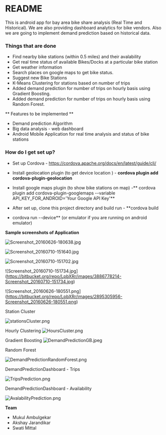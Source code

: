 # README #

This is android app for bay area bike share analysis (Real Time and Historical).
We are also providing dashboard analytics for bike vendors.
Also we are going to implement demand prediction based on historical data.

### Things that are done ###

*  Find nearby bike stations (within 0.5 miles) and their avalability
*  Get real time status of available Bikes/Docks at a particular bike station
*  Get weather information
*  Search places on google maps to get bike status.
*  Suggest new Bike Stations
* K-Means Clustering for stations based on number of trips
* Added demand prediction for number of trips on hourly basis using Gradient Boosting. 
* Added demand prediction for number of trips on hourly basis using Random Forest. 

** Features to be implemented **
* Demand prediction Algorithm
* Big data analysis  - web dashboard
* Android Mobile Application for real time analysis and status of bike stations 


### How do I get set up? ###

* Set up Cordova - https://cordova.apache.org/docs/en/latest/guide/cli/

* Install geolocation plugin (to get device location ) - **cordova plugin add cordova-plugin-geolocation**

* Install google maps plugin (to show bike stations on map) -** cordova plugin add cordova-plugin-googlemaps --variable API_KEY_FOR_ANDROID='Your Google API Key'**

* After set up, clone this project directory and build  run - **cordova build

*  cordova run --device**  (or emulator if you are running on android emulator)

**Sample screenshots of Application**

![Screenshot_20160626-180638.jpg](https://bitbucket.org/repo/LpbXRr/images/513438713-Screenshot_20160626-180638.jpg)

![Screenshot_20160710-151640.jpg](https://bitbucket.org/repo/LpbXRr/images/272707689-Screenshot_20160710-151640.jpg)

![Screenshot_20160710-151702.jpg](https://bitbucket.org/repo/LpbXRr/images/2543461093-Screenshot_20160710-151702.jpg)

![Screenshot_20160710-151734.jpg]
(https://bitbucket.org/repo/LpbXRr/images/3886778214-Screenshot_20160710-151734.jpg)

![Screenshot_20160626-180551.png]
(https://bitbucket.org/repo/LpbXRr/images/2895305956-Screenshot_20160626-180551.png)

Station Cluster

![stationsCluster.png](https://bitbucket.org/repo/LpbXRr/images/1371861325-stationsCluster.png)

Hourly Clustering
![HoursCluster.png](https://bitbucket.org/repo/LpbXRr/images/3246384951-HoursCluster.png)

Gradient Boosting
![DemandPredictionGB.jpeg](https://bitbucket.org/repo/LpbXRr/images/4085174765-DemandPredictionGB.jpeg)

Random Forest

![DemandPredictionRandomForest.png](https://bitbucket.org/repo/LpbXRr/images/2741760046-DemandPredictionRandomForest.png)

DemandPredictionDashboard - Trips

![TripsPrediction.png](https://bitbucket.org/repo/LpbXRr/images/60955282-TripsPrediction.png)

DemandPredictionDashboard - Availability

![AvalabilityPrediction.png](https://bitbucket.org/repo/LpbXRr/images/2109473631-AvalabilityPrediction.png)

**Team**

* Mukul Ambulgekar
* Akshay Jarandikar
* Swati Mittal
